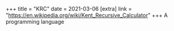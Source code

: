 +++
title = "KRC"
date = 2021-03-06
[extra]
link = "https://en.wikipedia.org/wiki/Kent_Recursive_Calculator"
+++
A programming language

